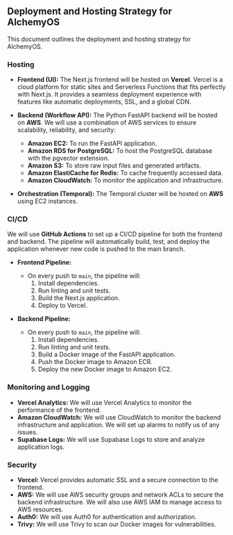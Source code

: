 ## Deployment and Hosting Strategy for AlchemyOS

This document outlines the deployment and hosting strategy for AlchemyOS.

### Hosting

- **Frontend (UI):** The Next.js frontend will be hosted on **Vercel**. Vercel is a cloud platform for static sites and Serverless Functions that fits perfectly with Next.js. It provides a seamless deployment experience with features like automatic deployments, SSL, and a global CDN.

- **Backend (Workflow API):** The Python FastAPI backend will be hosted on **AWS**. We will use a combination of AWS services to ensure scalability, reliability, and security:
  - **Amazon EC2:** To run the FastAPI application.
  - **Amazon RDS for PostgreSQL:** To host the PostgreSQL database with the pgvector extension.
  - **Amazon S3:** To store raw input files and generated artifacts.
  - **Amazon ElastiCache for Redis:** To cache frequently accessed data.
  - **Amazon CloudWatch:** To monitor the application and infrastructure.

- **Orchestration (Temporal):** The Temporal cluster will be hosted on **AWS** using EC2 instances.

### CI/CD

We will use **GitHub Actions** to set up a CI/CD pipeline for both the frontend and backend. The pipeline will automatically build, test, and deploy the application whenever new code is pushed to the main branch.

- **Frontend Pipeline:**
  - On every push to `main`, the pipeline will:
    1. Install dependencies.
    2. Run linting and unit tests.
    3. Build the Next.js application.
    4. Deploy to Vercel.

- **Backend Pipeline:**
  - On every push to `main`, the pipeline will:
    1. Install dependencies.
    2. Run linting and unit tests.
    3. Build a Docker image of the FastAPI application.
    4. Push the Docker image to Amazon ECR.
    5. Deploy the new Docker image to Amazon EC2.

### Monitoring and Logging

- **Vercel Analytics:** We will use Vercel Analytics to monitor the performance of the frontend.
- **Amazon CloudWatch:** We will use CloudWatch to monitor the backend infrastructure and application. We will set up alarms to notify us of any issues.
- **Supabase Logs:** We will use Supabase Logs to store and analyze application logs.

### Security

- **Vercel:** Vercel provides automatic SSL and a secure connection to the frontend.
- **AWS:** We will use AWS security groups and network ACLs to secure the backend infrastructure. We will also use AWS IAM to manage access to AWS resources.
- **Auth0:** We will use Auth0 for authentication and authorization.
- **Trivy:** We will use Trivy to scan our Docker images for vulnerabilities.

